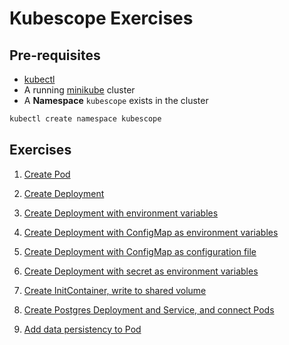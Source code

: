 # Kubescope Exercises

## Pre-requisites

- [kubectl](https://kubernetes.io/docs/tasks/tools/#kubectl)
- A running [minikube](https://minikube.sigs.k8s.io/docs/start/) cluster
- A **Namespace** `kubescope` exists in the cluster
```bash
kubectl create namespace kubescope
```

## Exercises

1. [Create Pod](./01-pod-local-access)

1. [Create Deployment](./02-deployment/)

1. [Create Deployment with environment variables](./03-env-variables/)

1. [Create Deployment with ConfigMap as environment variables](./04-configmap-as-env/)

1. [Create Deployment with ConfigMap as configuration file](./05-configmap-as-file/)

1. [Create Deployment with secret as environment variables](./06-secrets-as-env/)

1. [Create InitContainer, write to shared volume](./07-init-container/)

1. [Create Postgres Deployment and Service, and connect Pods](./08-database/)

1. [Add data persistency to Pod](./09-database-persistence/)
